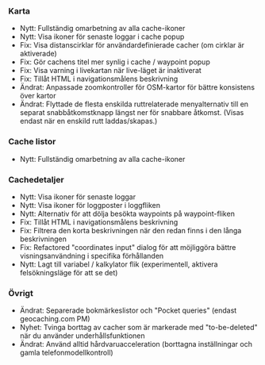 ### Karta
- Nytt: Fullständig omarbetning av alla cache-ikoner
- Nytt: Visa ikoner för senaste loggar i cache popup
- Fix: Visa distanscirklar för användardefinierade cacher (om cirklar är aktiverade)
- Fix: Gör cachens titel mer synlig i cache / waypoint popup
- Fix: Visa varning i livekartan när live-läget är inaktiverat
- Fix: Tillåt HTML i navigationsmålens beskrivning
- Ändrat: Anpassade zoomkontroller för OSM-kartor för bättre konsistens över kartor
- Ändrat: Flyttade de flesta enskilda ruttrelaterade menyalternativ till en separat snabbåtkomstknapp längst ner för snabbare åtkomst. (Visas endast när en enskild rutt laddas/skapas.)

### Cache listor
- Nytt: Fullständig omarbetning av alla cache-ikoner

### Cachedetaljer
- Nytt: Visa ikoner för senaste loggar
- Nytt: Visa ikoner för loggposter i loggfliken
- Nytt: Alternativ för att dölja besökta waypoints på waypoint-fliken
- Fix: Tillåt HTML i navigationsmålens beskrivning
- Fix: Filtrera den korta beskrivningen när den redan finns i den långa beskrivningen
- Fix: Refactored "coordinates input" dialog för att möjliggöra bättre visningsanvändning i specifika förhållanden
- Nytt: Lagt till variabel / kalkylator flik (experimentell, aktivera felsökningsläge för att se det)

### Övrigt
- Ändrat: Separerade bokmärkeslistor och "Pocket queries" (endast geocaching.com PM)
- Nyhet: Tvinga borttag av cacher som är markerade med "to-be-deleted" när du använder underhållsfunktionen
- Ändrat: Använd alltid hårdvaruacceleration (borttagna inställningar och gamla telefonmodellkontroll)
